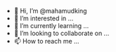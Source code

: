- 👋 Hi, I’m @mahamudking
- 👀 I’m interested in ...
- 🌱 I’m currently learning ...
- 💞️ I’m looking to collaborate on ...
- 📫 How to reach me ...

<!---
mahamudking/mahamudking is a ✨ special ✨ repository because its `README.md` (this file) appears on your GitHub profile.
You can click the Preview link to take a look at your changes.
--->
